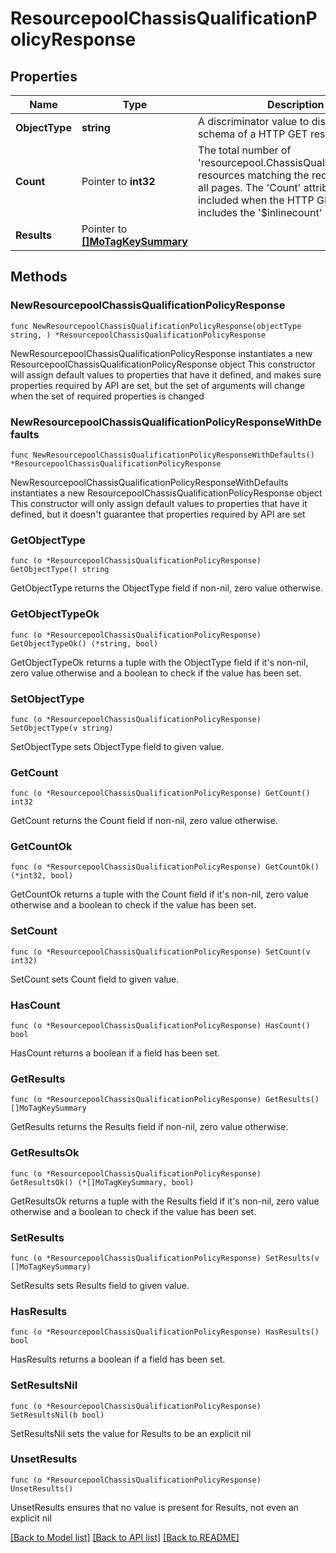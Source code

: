 # ResourcepoolChassisQualificationPolicyResponse

## Properties

Name | Type | Description | Notes
------------ | ------------- | ------------- | -------------
**ObjectType** | **string** | A discriminator value to disambiguate the schema of a HTTP GET response body. | 
**Count** | Pointer to **int32** | The total number of &#39;resourcepool.ChassisQualificationPolicy&#39; resources matching the request, accross all pages. The &#39;Count&#39; attribute is included when the HTTP GET request includes the &#39;$inlinecount&#39; parameter. | [optional] 
**Results** | Pointer to [**[]MoTagKeySummary**](MoTagKeySummary.md) |  | [optional] 

## Methods

### NewResourcepoolChassisQualificationPolicyResponse

`func NewResourcepoolChassisQualificationPolicyResponse(objectType string, ) *ResourcepoolChassisQualificationPolicyResponse`

NewResourcepoolChassisQualificationPolicyResponse instantiates a new ResourcepoolChassisQualificationPolicyResponse object
This constructor will assign default values to properties that have it defined,
and makes sure properties required by API are set, but the set of arguments
will change when the set of required properties is changed

### NewResourcepoolChassisQualificationPolicyResponseWithDefaults

`func NewResourcepoolChassisQualificationPolicyResponseWithDefaults() *ResourcepoolChassisQualificationPolicyResponse`

NewResourcepoolChassisQualificationPolicyResponseWithDefaults instantiates a new ResourcepoolChassisQualificationPolicyResponse object
This constructor will only assign default values to properties that have it defined,
but it doesn't guarantee that properties required by API are set

### GetObjectType

`func (o *ResourcepoolChassisQualificationPolicyResponse) GetObjectType() string`

GetObjectType returns the ObjectType field if non-nil, zero value otherwise.

### GetObjectTypeOk

`func (o *ResourcepoolChassisQualificationPolicyResponse) GetObjectTypeOk() (*string, bool)`

GetObjectTypeOk returns a tuple with the ObjectType field if it's non-nil, zero value otherwise
and a boolean to check if the value has been set.

### SetObjectType

`func (o *ResourcepoolChassisQualificationPolicyResponse) SetObjectType(v string)`

SetObjectType sets ObjectType field to given value.


### GetCount

`func (o *ResourcepoolChassisQualificationPolicyResponse) GetCount() int32`

GetCount returns the Count field if non-nil, zero value otherwise.

### GetCountOk

`func (o *ResourcepoolChassisQualificationPolicyResponse) GetCountOk() (*int32, bool)`

GetCountOk returns a tuple with the Count field if it's non-nil, zero value otherwise
and a boolean to check if the value has been set.

### SetCount

`func (o *ResourcepoolChassisQualificationPolicyResponse) SetCount(v int32)`

SetCount sets Count field to given value.

### HasCount

`func (o *ResourcepoolChassisQualificationPolicyResponse) HasCount() bool`

HasCount returns a boolean if a field has been set.

### GetResults

`func (o *ResourcepoolChassisQualificationPolicyResponse) GetResults() []MoTagKeySummary`

GetResults returns the Results field if non-nil, zero value otherwise.

### GetResultsOk

`func (o *ResourcepoolChassisQualificationPolicyResponse) GetResultsOk() (*[]MoTagKeySummary, bool)`

GetResultsOk returns a tuple with the Results field if it's non-nil, zero value otherwise
and a boolean to check if the value has been set.

### SetResults

`func (o *ResourcepoolChassisQualificationPolicyResponse) SetResults(v []MoTagKeySummary)`

SetResults sets Results field to given value.

### HasResults

`func (o *ResourcepoolChassisQualificationPolicyResponse) HasResults() bool`

HasResults returns a boolean if a field has been set.

### SetResultsNil

`func (o *ResourcepoolChassisQualificationPolicyResponse) SetResultsNil(b bool)`

 SetResultsNil sets the value for Results to be an explicit nil

### UnsetResults
`func (o *ResourcepoolChassisQualificationPolicyResponse) UnsetResults()`

UnsetResults ensures that no value is present for Results, not even an explicit nil

[[Back to Model list]](../README.md#documentation-for-models) [[Back to API list]](../README.md#documentation-for-api-endpoints) [[Back to README]](../README.md)


